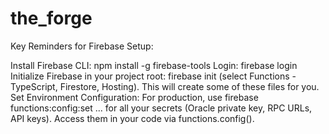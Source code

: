 # the_forge
Key Reminders for Firebase Setup:

Install Firebase CLI: npm install -g firebase-tools
Login: firebase login
Initialize Firebase in your project root: firebase init (select Functions - TypeScript, Firestore, Hosting). This will create some of these files for you.
Set Environment Configuration: For production, use firebase functions:config:set ... for all your secrets (Oracle private key, RPC URLs, API keys). Access them in your code via functions.config().
